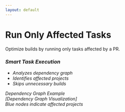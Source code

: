```yaml
---
layout: default
---
```


# Run Only Affected Tasks

<div class="flex mt-12">
  <div class="flex-1">
    <div v-click class="text-xl mb-8">
      Optimize builds by running only tasks affected by a PR.
    </div>
    <div v-click class="bg-blue-50 dark:bg-blue-900 p-6 rounded-lg">
      <h3 class="font-bold text-lg mb-4">
        <i class="i-mdi-graph mr-2" />
        Smart Task Execution
      </h3>
      <ul class="list-disc ml-4 space-y-2">
        <li>Analyzes dependency graph</li>
        <li>Identifies affected projects</li>
        <li>Skips unnecessary builds</li>
      </ul>
    </div>
  </div>

  <div v-click class="flex-1 ml-8">
    <div class="border dark:border-gray-700 rounded-lg p-4">
      <div class="text-center mb-4 font-bold">Dependency Graph Example</div>
      <div class="w-full h-64 bg-gray-100 dark:bg-gray-800 rounded flex items-center justify-center">
        [Dependency Graph Visualization]
      </div>
      <div class="text-sm text-center mt-4 text-gray-500">
        Blue nodes indicate affected projects
      </div>
    </div>
  </div>
</div>